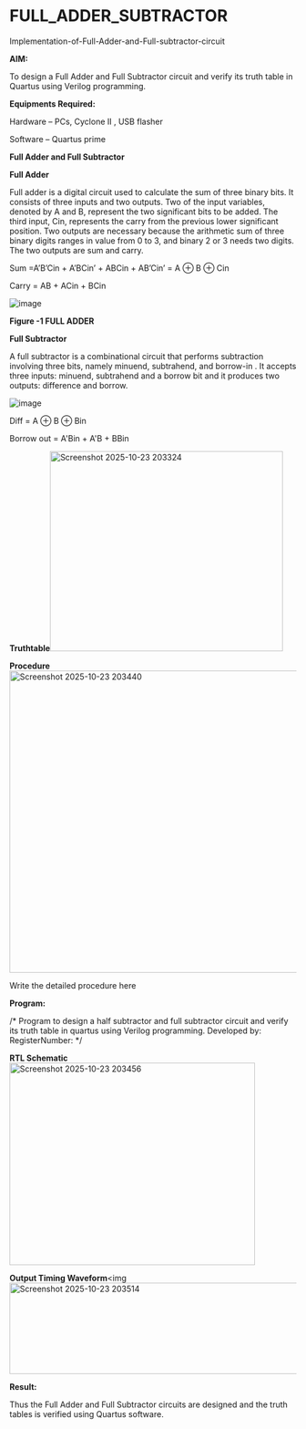 # FULL_ADDER_SUBTRACTOR

Implementation-of-Full-Adder-and-Full-subtractor-circuit

**AIM:**

To design a Full Adder and Full Subtractor circuit and verify its truth table in Quartus using Verilog programming.

**Equipments Required:**

Hardware – PCs, Cyclone II , USB flasher

Software – Quartus prime

**Full Adder and Full Subtractor**

**Full Adder**

Full adder is a digital circuit used to calculate the sum of three binary bits. It consists of three inputs and two outputs. Two of the input variables, denoted by A and B, represent the two significant bits to be added. The third input, Cin, represents the carry from the previous lower significant position. Two outputs are necessary because the arithmetic sum of three binary digits ranges in value from 0 to 3, and binary 2 or 3 needs two digits. The two outputs are sum and carry.

Sum =A’B’Cin + A’BCin’ + ABCin + AB’Cin’ = A ⊕ B ⊕ Cin 

Carry = AB + ACin + BCin

![image](https://github.com/naavaneetha/FULL_ADDER_SUBTRACTOR/assets/154305477/0f30ba51-5ffb-4198-845f-18e054f675e7)

**Figure -1 FULL ADDER**

**Full Subtractor**

A full subtractor is a combinational circuit that performs subtraction involving three bits, namely minuend, subtrahend, and borrow-in . It accepts three inputs: minuend, subtrahend and a borrow bit and it produces two outputs: difference and borrow.

![image](https://github.com/naavaneetha/FULL_ADDER_SUBTRACTOR/assets/154305477/02b24f51-ab51-4304-9ad6-7b81ffc1ead5)

Diff = A ⊕ B ⊕ Bin 

Borrow out = A'Bin + A'B + BBin

**Truthtable**<img width="409" height="351" alt="Screenshot 2025-10-23 203324" src="https://github.com/user-attachments/assets/dde7a010-6f35-4ead-aad9-0ca6ebdc36f0" />


**Procedure**<img width="576" height="530" alt="Screenshot 2025-10-23 203440" src="https://github.com/user-attachments/assets/13e25a71-47a1-4ce1-9d8d-9c817f530b5e" />


Write the detailed procedure here

**Program:**

/* Program to design a half subtractor and full subtractor circuit and verify its truth table in quartus using Verilog programming. Developed by: RegisterNumber:
*/

**RTL Schematic**<img width="431" height="355" alt="Screenshot 2025-10-23 203456" src="https://github.com/user-attachments/assets/9e70ac18-a1fb-4c72-a8b6-ec88550ce34f" />


**Output Timing Waveform**<img<img width="765" height="160" alt="Screenshot 2025-10-23 203514" src="https://github.com/user-attachments/assets/cd8064b7-d46c-4251-bb8e-e9eba48f79be" />

**Result:**

Thus the Full Adder and Full Subtractor circuits are designed and the truth tables is verified using Quartus software.



